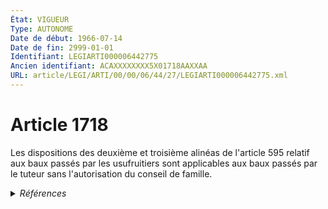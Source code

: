 ```yaml
---
État: VIGUEUR
Type: AUTONOME
Date de début: 1966-07-14
Date de fin: 2999-01-01
Identifiant: LEGIARTI000006442775
Ancien identifiant: ACAXXXXXXXX5X01718AAXXAA
URL: article/LEGI/ARTI/00/00/06/44/27/LEGIARTI000006442775.xml
---
```


<h1>Article 1718</h1>

Les dispositions des deuxième et troisième alinéas de l'article 595 relatif aux
baux passés par les usufruitiers sont applicables aux baux passés par le tuteur
sans l'autorisation du conseil de famille.


<details>
  <summary><em>Références</em></summary>

  <h2>Articles faisant référence à l'article</h2>
  
  <ul>
    <li>
      <a href="https://legal.tricoteuses.fr//redirection/LEGIARTI000006429395?vers=git&vers=legifrance">Code civil - article 595 AUTONOME VIGUEUR, en vigueur depuis le 1966-01-01</a> CITATION cible
    </li>
  </ul>
  
  <h2>Textes faisant référence à l'article</h2>
  
  <ul>
    <li>
      <a href="https://legal.tricoteuses.fr//redirection/JORFTEXT000000503950?vers=git&vers=legifrance">Loi n°65-570 du 13 juillet 1965 PORTANT REFORME DES REGIMES MATRIMONIAUX</a> MODIFICATION cible
    </li>
  </ul>
  
  <h2>Références faites par l'article</h2>
  
  <ul>
    <li>
      2999-01-01 CITATION source <a href="https://legal.tricoteuses.fr//redirection/LEGIARTI000006429395?vers=git&vers=legifrance">Code civil - article 595 AUTONOME VIGUEUR, en vigueur depuis le 1966-01-01</a>
    </li>
    <li>
      CODIFICATION source Loi 1804-03-07
    </li>
    <li>
      CREATION source Loi 1804-03-07 promulguée le 17 mars 1804
    </li>
    <li>
      1965-07-13 MODIFICATION source <a href="https://legal.tricoteuses.fr//redirection/JORFTEXT000000503950?vers=git&vers=legifrance">Loi n°65-570 du 13 juillet 1965 PORTANT REFORME DES REGIMES MATRIMONIAUX</a>
    </li>
  </ul>
</details>
